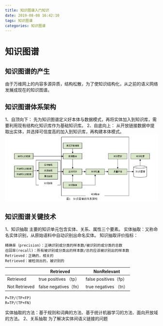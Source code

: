 ```yaml
---
title: 知识图谱入门知识
date: 2019-08-08 16:42:10
tags: 知识图谱
categories: 知识图谱
---
```

# 知识图谱
## 知识图谱的产生
由于万维网上的内容多源异质，结构松散，为了使知识结构化，从之前的语义网络发展成现在的知识图谱。
## 知识图谱体系架构
1、自顶向下：
先为知识图谱定义好本体与数据模式，再将实体加入到知识库，需要利用现有结构化知识库作为基础知识库。
2、自底向上：
从开放链接数据中提取出实体，并选择可信度高的加入到知识库，再构建本体模式。
![知识识谱架构](知识图谱入门知识/1.png)
## 知识图谱关键技术
1、知识抽取
主要的知识单元包含实体、关系、属性三个要素。
实体抽取：又称命名实体识别，从原始语料中自动识别出命名实体。
知识抽取评价指标：

```
精确率（precision）：正确识别或分类的样本数/被识别的或分类的总数
召回率(recall)：所有被识别或分类出的样本数/总的应该被识别出的样本数
Retrieved：正确的，相关的
Retrieved：被检测出的，被识别的
```
|  |  Retrieved | NonRelevant |
|--|--|--|
|Retrieved  |  true positives （tp）|false positives（fp）
|Not Retrieved  |  false negatives（fn）|true negatives （tn）

```
P=TP/(TP+FP)
R=TP/(TP+FN)
```
实体抽取的方法：基于规则和词典的方法、基于统计机器学习的方法、面向开放域的方法。
2、关系抽取
为了解决实体间语义链接的问题